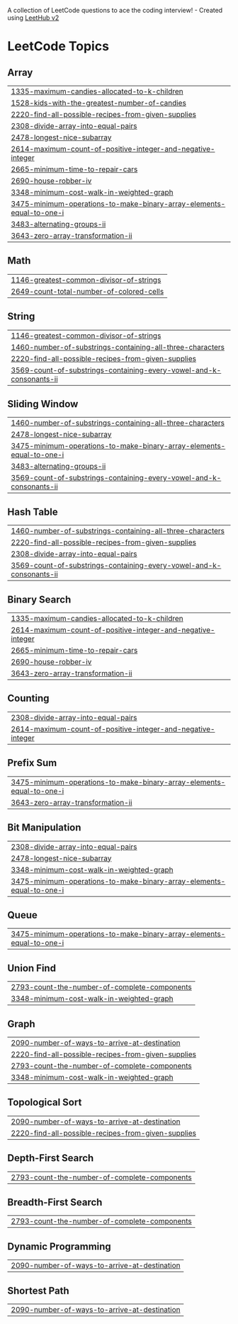 A collection of LeetCode questions to ace the coding interview! - Created using [LeetHub v2](https://github.com/arunbhardwaj/LeetHub-2.0)
<!---LeetCode Topics Start-->
# LeetCode Topics
## Array
|  |
| ------- |
| [1335-maximum-candies-allocated-to-k-children](https://github.com/kvidheeshkumar/Leetcode/tree/master/1335-maximum-candies-allocated-to-k-children) |
| [1528-kids-with-the-greatest-number-of-candies](https://github.com/kvidheeshkumar/Leetcode/tree/master/1528-kids-with-the-greatest-number-of-candies) |
| [2220-find-all-possible-recipes-from-given-supplies](https://github.com/kvidheeshkumar/Leetcode/tree/master/2220-find-all-possible-recipes-from-given-supplies) |
| [2308-divide-array-into-equal-pairs](https://github.com/kvidheeshkumar/Leetcode/tree/master/2308-divide-array-into-equal-pairs) |
| [2478-longest-nice-subarray](https://github.com/kvidheeshkumar/Leetcode/tree/master/2478-longest-nice-subarray) |
| [2614-maximum-count-of-positive-integer-and-negative-integer](https://github.com/kvidheeshkumar/Leetcode/tree/master/2614-maximum-count-of-positive-integer-and-negative-integer) |
| [2665-minimum-time-to-repair-cars](https://github.com/kvidheeshkumar/Leetcode/tree/master/2665-minimum-time-to-repair-cars) |
| [2690-house-robber-iv](https://github.com/kvidheeshkumar/Leetcode/tree/master/2690-house-robber-iv) |
| [3348-minimum-cost-walk-in-weighted-graph](https://github.com/kvidheeshkumar/Leetcode/tree/master/3348-minimum-cost-walk-in-weighted-graph) |
| [3475-minimum-operations-to-make-binary-array-elements-equal-to-one-i](https://github.com/kvidheeshkumar/Leetcode/tree/master/3475-minimum-operations-to-make-binary-array-elements-equal-to-one-i) |
| [3483-alternating-groups-ii](https://github.com/kvidheeshkumar/Leetcode/tree/master/3483-alternating-groups-ii) |
| [3643-zero-array-transformation-ii](https://github.com/kvidheeshkumar/Leetcode/tree/master/3643-zero-array-transformation-ii) |
## Math
|  |
| ------- |
| [1146-greatest-common-divisor-of-strings](https://github.com/kvidheeshkumar/Leetcode/tree/master/1146-greatest-common-divisor-of-strings) |
| [2649-count-total-number-of-colored-cells](https://github.com/kvidheeshkumar/Leetcode/tree/master/2649-count-total-number-of-colored-cells) |
## String
|  |
| ------- |
| [1146-greatest-common-divisor-of-strings](https://github.com/kvidheeshkumar/Leetcode/tree/master/1146-greatest-common-divisor-of-strings) |
| [1460-number-of-substrings-containing-all-three-characters](https://github.com/kvidheeshkumar/Leetcode/tree/master/1460-number-of-substrings-containing-all-three-characters) |
| [2220-find-all-possible-recipes-from-given-supplies](https://github.com/kvidheeshkumar/Leetcode/tree/master/2220-find-all-possible-recipes-from-given-supplies) |
| [3569-count-of-substrings-containing-every-vowel-and-k-consonants-ii](https://github.com/kvidheeshkumar/Leetcode/tree/master/3569-count-of-substrings-containing-every-vowel-and-k-consonants-ii) |
## Sliding Window
|  |
| ------- |
| [1460-number-of-substrings-containing-all-three-characters](https://github.com/kvidheeshkumar/Leetcode/tree/master/1460-number-of-substrings-containing-all-three-characters) |
| [2478-longest-nice-subarray](https://github.com/kvidheeshkumar/Leetcode/tree/master/2478-longest-nice-subarray) |
| [3475-minimum-operations-to-make-binary-array-elements-equal-to-one-i](https://github.com/kvidheeshkumar/Leetcode/tree/master/3475-minimum-operations-to-make-binary-array-elements-equal-to-one-i) |
| [3483-alternating-groups-ii](https://github.com/kvidheeshkumar/Leetcode/tree/master/3483-alternating-groups-ii) |
| [3569-count-of-substrings-containing-every-vowel-and-k-consonants-ii](https://github.com/kvidheeshkumar/Leetcode/tree/master/3569-count-of-substrings-containing-every-vowel-and-k-consonants-ii) |
## Hash Table
|  |
| ------- |
| [1460-number-of-substrings-containing-all-three-characters](https://github.com/kvidheeshkumar/Leetcode/tree/master/1460-number-of-substrings-containing-all-three-characters) |
| [2220-find-all-possible-recipes-from-given-supplies](https://github.com/kvidheeshkumar/Leetcode/tree/master/2220-find-all-possible-recipes-from-given-supplies) |
| [2308-divide-array-into-equal-pairs](https://github.com/kvidheeshkumar/Leetcode/tree/master/2308-divide-array-into-equal-pairs) |
| [3569-count-of-substrings-containing-every-vowel-and-k-consonants-ii](https://github.com/kvidheeshkumar/Leetcode/tree/master/3569-count-of-substrings-containing-every-vowel-and-k-consonants-ii) |
## Binary Search
|  |
| ------- |
| [1335-maximum-candies-allocated-to-k-children](https://github.com/kvidheeshkumar/Leetcode/tree/master/1335-maximum-candies-allocated-to-k-children) |
| [2614-maximum-count-of-positive-integer-and-negative-integer](https://github.com/kvidheeshkumar/Leetcode/tree/master/2614-maximum-count-of-positive-integer-and-negative-integer) |
| [2665-minimum-time-to-repair-cars](https://github.com/kvidheeshkumar/Leetcode/tree/master/2665-minimum-time-to-repair-cars) |
| [2690-house-robber-iv](https://github.com/kvidheeshkumar/Leetcode/tree/master/2690-house-robber-iv) |
| [3643-zero-array-transformation-ii](https://github.com/kvidheeshkumar/Leetcode/tree/master/3643-zero-array-transformation-ii) |
## Counting
|  |
| ------- |
| [2308-divide-array-into-equal-pairs](https://github.com/kvidheeshkumar/Leetcode/tree/master/2308-divide-array-into-equal-pairs) |
| [2614-maximum-count-of-positive-integer-and-negative-integer](https://github.com/kvidheeshkumar/Leetcode/tree/master/2614-maximum-count-of-positive-integer-and-negative-integer) |
## Prefix Sum
|  |
| ------- |
| [3475-minimum-operations-to-make-binary-array-elements-equal-to-one-i](https://github.com/kvidheeshkumar/Leetcode/tree/master/3475-minimum-operations-to-make-binary-array-elements-equal-to-one-i) |
| [3643-zero-array-transformation-ii](https://github.com/kvidheeshkumar/Leetcode/tree/master/3643-zero-array-transformation-ii) |
## Bit Manipulation
|  |
| ------- |
| [2308-divide-array-into-equal-pairs](https://github.com/kvidheeshkumar/Leetcode/tree/master/2308-divide-array-into-equal-pairs) |
| [2478-longest-nice-subarray](https://github.com/kvidheeshkumar/Leetcode/tree/master/2478-longest-nice-subarray) |
| [3348-minimum-cost-walk-in-weighted-graph](https://github.com/kvidheeshkumar/Leetcode/tree/master/3348-minimum-cost-walk-in-weighted-graph) |
| [3475-minimum-operations-to-make-binary-array-elements-equal-to-one-i](https://github.com/kvidheeshkumar/Leetcode/tree/master/3475-minimum-operations-to-make-binary-array-elements-equal-to-one-i) |
## Queue
|  |
| ------- |
| [3475-minimum-operations-to-make-binary-array-elements-equal-to-one-i](https://github.com/kvidheeshkumar/Leetcode/tree/master/3475-minimum-operations-to-make-binary-array-elements-equal-to-one-i) |
## Union Find
|  |
| ------- |
| [2793-count-the-number-of-complete-components](https://github.com/kvidheeshkumar/Leetcode/tree/master/2793-count-the-number-of-complete-components) |
| [3348-minimum-cost-walk-in-weighted-graph](https://github.com/kvidheeshkumar/Leetcode/tree/master/3348-minimum-cost-walk-in-weighted-graph) |
## Graph
|  |
| ------- |
| [2090-number-of-ways-to-arrive-at-destination](https://github.com/kvidheeshkumar/Leetcode/tree/master/2090-number-of-ways-to-arrive-at-destination) |
| [2220-find-all-possible-recipes-from-given-supplies](https://github.com/kvidheeshkumar/Leetcode/tree/master/2220-find-all-possible-recipes-from-given-supplies) |
| [2793-count-the-number-of-complete-components](https://github.com/kvidheeshkumar/Leetcode/tree/master/2793-count-the-number-of-complete-components) |
| [3348-minimum-cost-walk-in-weighted-graph](https://github.com/kvidheeshkumar/Leetcode/tree/master/3348-minimum-cost-walk-in-weighted-graph) |
## Topological Sort
|  |
| ------- |
| [2090-number-of-ways-to-arrive-at-destination](https://github.com/kvidheeshkumar/Leetcode/tree/master/2090-number-of-ways-to-arrive-at-destination) |
| [2220-find-all-possible-recipes-from-given-supplies](https://github.com/kvidheeshkumar/Leetcode/tree/master/2220-find-all-possible-recipes-from-given-supplies) |
## Depth-First Search
|  |
| ------- |
| [2793-count-the-number-of-complete-components](https://github.com/kvidheeshkumar/Leetcode/tree/master/2793-count-the-number-of-complete-components) |
## Breadth-First Search
|  |
| ------- |
| [2793-count-the-number-of-complete-components](https://github.com/kvidheeshkumar/Leetcode/tree/master/2793-count-the-number-of-complete-components) |
## Dynamic Programming
|  |
| ------- |
| [2090-number-of-ways-to-arrive-at-destination](https://github.com/kvidheeshkumar/Leetcode/tree/master/2090-number-of-ways-to-arrive-at-destination) |
## Shortest Path
|  |
| ------- |
| [2090-number-of-ways-to-arrive-at-destination](https://github.com/kvidheeshkumar/Leetcode/tree/master/2090-number-of-ways-to-arrive-at-destination) |
<!---LeetCode Topics End-->